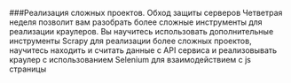 ###Реализация сложных проектов. Обход защиты серверов
Четветрая неделя позволит вам разобрать более сложные инструменты для реализации краулеров. Вы научитесь использовать дополнительные инструменты Scrapy для реализации более сложных проектов, научитесь находить и считать данные с API сервиса и реализовывать краулер с использованием Selenium для взаимодействием с js страницы